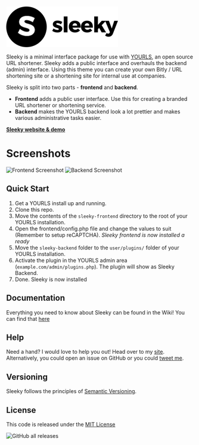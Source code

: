 [![sleeky logo](sleeky-frontend/frontend/assets/img/logo-small.png)](https://sleeky.flynntes.com)

Sleeky is a minimal interface package for use with [YOURLS](https://github.com/YOURLS/YOURLS), an open source URL shortener. Sleeky adds a public interface and overhauls the backend (admin) interface. Using this theme you can create your own Bitly / URL shortening site or a shortening site for internal use at companies.

Sleeky is split into two parts - **frontend** and **backend**.
* **Frontend** adds a public user interface. Use this for creating a branded URL shortener or shortening service.
* **Backend** makes the YOURLS backend look a lot prettier and makes various administrative tasks easier.

[**Sleeky website & demo**](https://sleeky.flynntes.com)

# Screenshots
![Frontend Screenshot](http://sleeky.flynntes.com/assets/img/slides/frontend.png)
![Backend Screenshot](http://sleeky.flynntes.com/assets/img/slides/light_index.png)

## Quick Start
1. Get a YOURLS install up and running.
2. Clone this repo.
2. Move the contents of the `sleeky-frontend` directory to the root of your YOURLS installation.
3. Open the frontend/config.php file and change the values to suit (Remember to setup reCAPTCHA).
*Sleeky frontend is now installed a ready*
4. Move the `sleeky-backend` folder to the `user/plugins/` folder of your YOURLS installation.
5. Activate the plugin in the YOURLS admin area (`example.com/admin/plugins.php`). The plugin will show as Sleeky Backend.
6. Done. Sleeky is now installed

## Documentation 
Everything you need to know about Sleeky can be found in the Wiki! You can find that [here](https://github.com/Flynntes/Sleeky/wiki)

## Help
Need a hand? I would love to help you out! Head over to my [site](http://flynntes.com/contact). Alternatively, you could open an issue on GitHub or you could [tweet me](http://twitter.com/flynntes).

## Versioning
Sleeky follows the principles of [Semantic Versioning](http://semver.org/).

## License
This code is released under the [MIT License](https://github.com/Flynntes/Sleeky/blob/master/LICENSE.md)

<img alt="GitHub all releases" src="https://img.shields.io/github/downloads/wootje/Sleeky-merge-of-all-forks/total">
